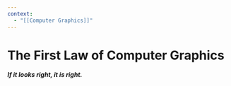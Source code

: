```yaml
---
context:
  - "[[Computer Graphics]]"
---
```


# The First Law of Computer Graphics

_**If it looks right, it is right.**_
